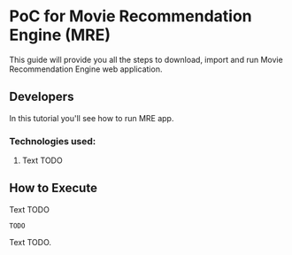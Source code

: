 PoC for Movie Recommendation Engine (MRE)
====================================================================

This guide will provide you all the steps to download, import and run Movie Recommendation Engine web application.

## Developers

In this tutorial you'll see how to run MRE app.

### Technologies used:

1. Text TODO


How to Execute
-------

Text TODO

```
TODO
```


Text TODO. 